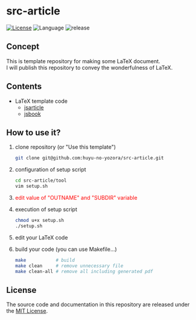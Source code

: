 # src-article
[![License](https://img.shields.io/badge/license-MIT-blue)](LICENSE)
![Language](https://img.shields.io/static/v1?label=language&message=LaTeX&color=blueviolet)
![release](https://img.shields.io/github/v/release/huyu-no-yozora/src-article)

<!-- for public repo -->
<!-- ![release](https://img.shields.io/github/v/release/[user-name]/[repository-name]) -->
<!-- for private repo -->
<!-- ![release](https://img.shields.io/static/v1?label=version&message=v1.0.0&color=brightgreen) -->


## Concept
This is template repository for making some LaTeX document.  
I will publish this repository to convey the wonderfulness of LaTeX.


## Contents
* LaTeX template code  
  * [jsarticle](https://github.com/huyu-no-yozora/src-article)
  * [jsbook](https://github.com/huyu-no-yozora/src-book)


## How to use it?
1. clone repository (or "Use this template")
   ```bash
   git clone git@github.com:huyu-no-yozora/src-article.git
   ```
1. configuration of setup script
   ```bash
   cd src-article/tool
   vim setup.sh
   ```
1. <font color="red">edit value of "OUTNAME" and "SUBDIR" variable</font>

1. execution of setup script
   ```bash
   chmod u+x setup.sh
   ./setup.sh
   ```
1. edit your LaTeX code
 
1. build your code
   (you can use Makefile...)
   ```bash
   make           # build
   make clean     # remove unnecessary file
   make clean-all # remove all including generated pdf
   ```


## License
The source code and documentation in this repository are released under the [MIT License](LICENSE).


